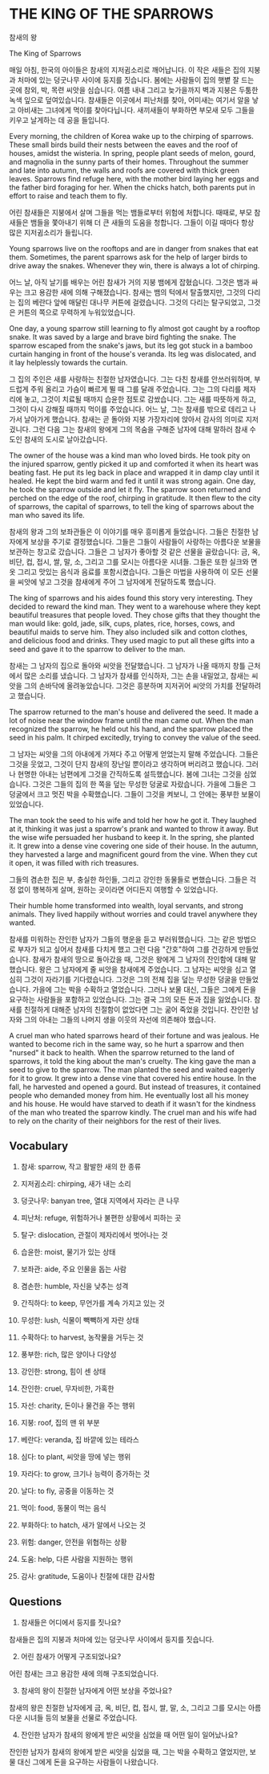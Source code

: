 # THE KING OF THE SPARROWS

참새의 왕

The King of Sparrows

매일 아침, 한국의 아이들은 참새의 지저귐소리로 깨어납니다. 이 작은 새들은 집의 지붕과 처마에 있는 덩굿나무 사이에 둥지를 짓습니다. 봄에는 사람들이 집의 햇볕 잘 드는 곳에 참외, 박, 목련 씨앗을 심습니다. 여름 내내 그리고 늦가을까지 벽과 지붕은 두툼한 녹색 잎으로 덮여있습니다. 참새들은 이곳에서 피난처를 찾아, 어미새는 여기서 알을 낳고 아비새는 그녀에게 먹이를 찾아다닙니다. 새끼새들이 부화하면 부모새 모두 그들을 키우고 날게하는 데 공을 들입니다.

Every morning, the children of Korea wake up to the chirping of sparrows. These small birds build their nests between the eaves and the roof of houses, amidst the wisteria. In spring, people plant seeds of melon, gourd, and magnolia in the sunny parts of their homes. Throughout the summer and late into autumn, the walls and roofs are covered with thick green leaves. Sparrows find refuge here, with the mother bird laying her eggs and the father bird foraging for her. When the chicks hatch, both parents put in effort to raise and teach them to fly.

어린 참새들은 지붕에서 살며 그들을 먹는 뱀들로부터 위험에 처합니다. 때때로, 부모 참새들은 뱀들을 쫓아내기 위해 더 큰 새들의 도움을 청합니다. 그들이 이길 때마다 항상 많은 지저귐소리가 들립니다.

Young sparrows live on the rooftops and are in danger from snakes that eat them. Sometimes, the parent sparrows ask for the help of larger birds to drive away the snakes. Whenever they win, there is always a lot of chirping.

어느 날, 아직 날기를 배우는 어린 참새가 거의 지붕 뱀에게 잡혔습니다. 그것은 뱀과 싸우는 크고 용감한 새에 의해 구해졌습니다. 참새는 뱀의 턱에서 탈출했지만, 그것의 다리는 집의 베란다 앞에 매달린 대나무 커튼에 걸렸습니다. 그것의 다리는 탈구되었고, 그것은 커튼의 쪽으로 무력하게 누워있었습니다.

One day, a young sparrow still learning to fly almost got caught by a rooftop snake. It was saved by a large and brave bird fighting the snake. The sparrow escaped from the snake's jaws, but its leg got stuck in a bamboo curtain hanging in front of the house's veranda. Its leg was dislocated, and it lay helplessly towards the curtain.

그 집의 주인은 새를 사랑하는 친절한 남자였습니다. 그는 다친 참새를 안쓰러워하며, 부드럽게 주워 올리고 가슴이 빠르게 뛸 때 그를 달래 주었습니다. 그는 그의 다리를 제자리에 놓고, 그것이 치료될 때까지 습윤한 점토로 감쌌습니다. 그는 새를 따뜻하게 하고, 그것이 다시 강해질 때까지 먹이를 주었습니다. 어느 날, 그는 참새를 밖으로 데리고 나가서 날아가게 했습니다. 참새는 곧 돌아와 지붕 가장자리에 앉아서 감사의 의미로 지저귔니다. 그런 다음 그는 참새의 왕에게 그의 목숨을 구해준 남자에 대해 말하러 참새 수도인 참새의 도시로 날아갔습니다.

The owner of the house was a kind man who loved birds. He took pity on the injured sparrow, gently picked it up and comforted it when its heart was beating fast. He put its leg back in place and wrapped it in damp clay until it healed. He kept the bird warm and fed it until it was strong again. One day, he took the sparrow outside and let it fly. The sparrow soon returned and perched on the edge of the roof, chirping in gratitude. It then flew to the city of sparrows, the capital of sparrows, to tell the king of sparrows about the man who saved its life.

참새의 왕과 그의 보좌관들은 이 이야기를 매우 흥미롭게 들었습니다. 그들은 친절한 남자에게 보상을 주기로 결정했습니다. 그들은 그들이 사람들이 사랑하는 아름다운 보물을 보관하는 창고로 갔습니다. 그들은 그 남자가 좋아할 것 같은 선물을 골랐습니다: 금, 옥, 비단, 컵, 접시, 쌀, 말, 소, 그리고 그를 모시는 아름다운 시녀들. 그들은 또한 실크와 면 옷 그리고 맛있는 음식과 음료를 포함시켰습니다. 그들은 마법을 사용하여 이 모든 선물을 씨앗에 넣고 그것을 참새에게 주어 그 남자에게 전달하도록 했습니다.

The king of sparrows and his aides found this story very interesting. They decided to reward the kind man. They went to a warehouse where they kept beautiful treasures that people loved. They chose gifts that they thought the man would like: gold, jade, silk, cups, plates, rice, horses, cows, and beautiful maids to serve him. They also included silk and cotton clothes, and delicious food and drinks. They used magic to put all these gifts into a seed and gave it to the sparrow to deliver to the man.

참새는 그 남자의 집으로 돌아와 씨앗을 전달했습니다. 그 남자가 나올 때까지 창틀 근처에서 많은 소리를 냈습니다. 그 남자가 참새를 인식하자, 그는 손을 내밀었고, 참새는 씨앗을 그의 손바닥에 올려놓았습니다. 그것은 흥분하며 지저귀어 씨앗의 가치를 전달하려고 했습니다.

The sparrow returned to the man's house and delivered the seed. It made a lot of noise near the window frame until the man came out. When the man recognized the sparrow, he held out his hand, and the sparrow placed the seed in his palm. It chirped excitedly, trying to convey the value of the seed.

그 남자는 씨앗을 그의 아내에게 가져다 주고 어떻게 얻었는지 말해 주었습니다. 그들은 그것을 웃었고, 그것이 단지 참새의 장난일 뿐이라고 생각하며 버리려고 했습니다. 그러나 현명한 아내는 남편에게 그것을 간직하도록 설득했습니다. 봄에 그녀는 그것을 심었습니다. 그것은 그들의 집의 한 쪽을 덮는 무성한 덩굴로 자랐습니다. 가을에 그들은 그 덩굴에서 크고 멋진 박을 수확했습니다. 그들이 그것을 켜보니, 그 안에는 풍부한 보물이 있었습니다.

The man took the seed to his wife and told her how he got it. They laughed at it, thinking it was just a sparrow's prank and wanted to throw it away. But the wise wife persuaded her husband to keep it. In the spring, she planted it. It grew into a dense vine covering one side of their house. In the autumn, they harvested a large and magnificent gourd from the vine. When they cut it open, it was filled with rich treasures.

그들의 겸손한 집은 부, 충실한 하인들, 그리고 강인한 동물들로 변했습니다. 그들은 걱정 없이 행복하게 살며, 원하는 곳이라면 어디든지 여행할 수 있었습니다.

Their humble home transformed into wealth, loyal servants, and strong animals. They lived happily without worries and could travel anywhere they wanted.

참새를 미워하는 잔인한 남자가 그들의 행운을 듣고 부러워했습니다. 그는 같은 방법으로 부자가 되고 싶어서 참새를 다치게 했고 그런 다음 "간호"하여 그를 건강하게 만들었습니다. 참새가 참새의 땅으로 돌아갔을 때, 그것은 왕에게 그 남자의 잔인함에 대해 말했습니다. 왕은 그 남자에게 줄 씨앗을 참새에게 주었습니다. 그 남자는 씨앗을 심고 열심히 그것이 자라기를 기다렸습니다. 그것은 그의 전체 집을 덮는 무성한 덩굴을 만들었습니다. 가을에 그는 박을 수확하고 열었습니다. 그러나 보물 대신, 그들은 그에게 돈을 요구하는 사람들을 포함하고 있었습니다. 그는 결국 그의 모든 돈과 집을 잃었습니다. 참새를 친절하게 대해준 남자의 친절함이 없었다면 그는 굶어 죽었을 것입니다. 잔인한 남자와 그의 아내는 그들의 나머지 생을 이웃의 자선에 의존해야 했습니다.

A cruel man who hated sparrows heard of their fortune and was jealous. He wanted to become rich in the same way, so he hurt a sparrow and then "nursed" it back to health. When the sparrow returned to the land of sparrows, it told the king about the man's cruelty. The king gave the man a seed to give to the sparrow. The man planted the seed and waited eagerly for it to grow. It grew into a dense vine that covered his entire house. In the fall, he harvested and opened a gourd. But instead of treasures, it contained people who demanded money from him. He eventually lost all his money and his house. He would have starved to death if it wasn't for the kindness of the man who treated the sparrow kindly. The cruel man and his wife had to rely on the charity of their neighbors for the rest of their lives.

## Vocabulary

1. 참새: sparrow, 작고 활발한 새의 한 종류

2. 지저귐소리: chirping, 새가 내는 소리

3. 덩굿나무: banyan tree, 열대 지역에서 자라는 큰 나무

4. 피난처: refuge, 위험하거나 불편한 상황에서 피하는 곳

5. 탈구: dislocation, 관절이 제자리에서 벗어나는 것

6. 습윤한: moist, 물기가 있는 상태

7. 보좌관: aide, 주요 인물을 돕는 사람

8. 겸손한: humble, 자신을 낮추는 성격

9. 간직하다: to keep, 무언가를 계속 가지고 있는 것

10. 무성한: lush, 식물이 빽빽하게 자란 상태

11. 수확하다: to harvest, 농작물을 거두는 것

12. 풍부한: rich, 많은 양이나 다양성

13. 강인한: strong, 힘이 센 상태

14. 잔인한: cruel, 무자비한, 가혹한

15. 자선: charity, 돈이나 물건을 주는 행위

16. 지붕: roof, 집의 맨 위 부분

17. 베란다: veranda, 집 바깥에 있는 테라스

18. 심다: to plant, 씨앗을 땅에 넣는 행위

19. 자라다: to grow, 크기나 능력이 증가하는 것

20. 날다: to fly, 공중을 이동하는 것

21. 먹이: food, 동물이 먹는 음식

22. 부화하다: to hatch, 새가 알에서 나오는 것

23. 위험: danger, 안전을 위협하는 상황

24. 도움: help, 다른 사람을 지원하는 행위

25. 감사: gratitude, 도움이나 친절에 대한 감사함

## Questions

1. 참새들은 어디에서 둥지를 짓나요?

참새들은 집의 지붕과 처마에 있는 덩굿나무 사이에서 둥지를 짓습니다.

2. 어린 참새가 어떻게 구조되었나요?

어린 참새는 크고 용감한 새에 의해 구조되었습니다.

3. 참새의 왕이 친절한 남자에게 어떤 보상을 주었나요?

참새의 왕은 친절한 남자에게 금, 옥, 비단, 컵, 접시, 쌀, 말, 소, 그리고 그를 모시는 아름다운 시녀들 등의 보물을 선물로 주었습니다.

4. 잔인한 남자가 참새의 왕에게 받은 씨앗을 심었을 때 어떤 일이 일어났나요?

잔인한 남자가 참새의 왕에게 받은 씨앗을 심었을 때, 그는 박을 수확하고 열었지만, 보물 대신 그에게 돈을 요구하는 사람들이 나왔습니다.

